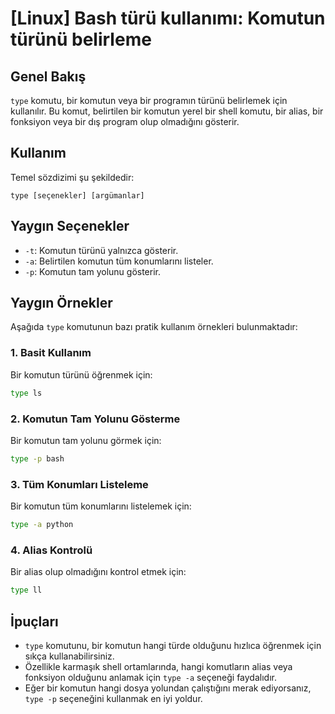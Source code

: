 # [Linux] Bash türü kullanımı: Komutun türünü belirleme

## Genel Bakış
`type` komutu, bir komutun veya bir programın türünü belirlemek için kullanılır. Bu komut, belirtilen bir komutun yerel bir shell komutu, bir alias, bir fonksiyon veya bir dış program olup olmadığını gösterir.

## Kullanım
Temel sözdizimi şu şekildedir:
```
type [seçenekler] [argümanlar]
```

## Yaygın Seçenekler
- `-t`: Komutun türünü yalnızca gösterir. 
- `-a`: Belirtilen komutun tüm konumlarını listeler.
- `-p`: Komutun tam yolunu gösterir.

## Yaygın Örnekler
Aşağıda `type` komutunun bazı pratik kullanım örnekleri bulunmaktadır:

### 1. Basit Kullanım
Bir komutun türünü öğrenmek için:
```bash
type ls
```

### 2. Komutun Tam Yolunu Gösterme
Bir komutun tam yolunu görmek için:
```bash
type -p bash
```

### 3. Tüm Konumları Listeleme
Bir komutun tüm konumlarını listelemek için:
```bash
type -a python
```

### 4. Alias Kontrolü
Bir alias olup olmadığını kontrol etmek için:
```bash
type ll
```

## İpuçları
- `type` komutunu, bir komutun hangi türde olduğunu hızlıca öğrenmek için sıkça kullanabilirsiniz.
- Özellikle karmaşık shell ortamlarında, hangi komutların alias veya fonksiyon olduğunu anlamak için `type -a` seçeneği faydalıdır.
- Eğer bir komutun hangi dosya yolundan çalıştığını merak ediyorsanız, `type -p` seçeneğini kullanmak en iyi yoldur.